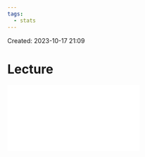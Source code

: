 ```yaml
---
tags:
  - stats
---
```

Created: 2023-10-17 21:09
# Lecture

![](/img/customer-analytics/CFA-and-SEM.pdf)